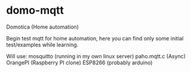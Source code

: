 # domo-mqtt
Domotica (Home automation)


Begin test mqtt for home automation, here you can find only some initial test/examples while
learning.


Will use:
mosquitto (running in my own linux server)
paho.mqtt.c (Async)
OrangePI (Raspberry PI clone)
ESP8266 (probably arduino)

